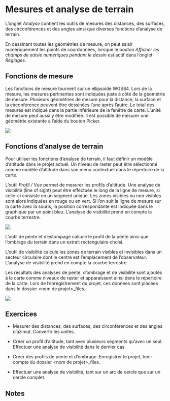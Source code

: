 # Mesures et analyse de terrain

L’onglet *Analyse* contient les outils de mesures des distances, des surfaces, des circonférences et des angles ainsi que diverses fonctions d’analyse de terrain.

En dessinant toutes les géométries de mesure, on peut saisir numériquement les points de coordonnées, lorsque le bouton *Afficher les champs de saisie numériques pendant le dessin* est actif dans l’onglet *Réglages*.

## Fonctions de mesure

Les fonctions de mesure tournent sur un ellipsoïde WGS84. Lors de la mesure, les mesures pertinentes sont indiquées juste à côté de la géométrie de mesure. Plusieurs géométries de mesure pour la distance, la surface et la circonférence peuvent être dessinées l’une après l’autre. Le total des mesures est indiqué dans la partie inférieure de la fenêtre de carte. L’unité de mesure peut aussi y être modifiée. Il est possible de mesurer une géométrie existante à l’aide du bouton Picker.

<img src="../media/image3.png" />

## Fonctions d’analyse de terrain

Pour utiliser les fonctions d’analyse de terrain, il faut définir un modèle d’altitude dans le projet actuel. Un niveau de raster peut être sélectionné comme modèle d’altitude dans son menu contextuel dans le répertoire de la carte.

L’outil *Profil / Vue* permet de mesurer les profils d’altitude. Une analyse de visibilité (line of sight) peut être effectuée le long de la ligne de mesure, si celle-ci consiste en un segment unique. Les zones visibles ou non visibles sont alors indiquées en rouge ou en vert. Si l’on suit la ligne de mesure sur la carte avec la souris, la position correspondante est indiquée dans le graphique par un point bleu. L’analyse de visibilité prend en compte la courbe terrestre.

<img src="../media/image4.png"/>

L’outil de pente et d’estompage calcule le profil de la pente ainsi que l’ombrage du terrain dans un extrait rectangulaire choisi.

L’outil de visibilité calcule les zones de terrain visibles et invisibles dans un secteur circulaire dont le centre est l’emplacement de l’observateur. L’analyse de visibilité prend en compte la courbe terrestre.

Les résultats des analyses de pente, d’ombrage et de visibilité sont ajoutés à la carte comme niveaux de raster et apparaissent ainsi dans le répertoire de la carte. Lors de l’enregistrement du projet, ces données sont placées dans le dossier &lt;nom de projet&gt;\_files.

<img src="../media/image5.png"/>

## Exercices

-   Mesurer des distances, des surfaces, des circonférences et des angles d’azimut. Convertir les unités.

-   Créer un profil d’altitude, tant avec plusieurs segments qu’avec un seul. Effectuer une analyse de visibilité dans le dernier cas.

-   Créer des profils de pente et d’ombrage. Enregistrer le projet, tenir compte du dossier &lt;nom de projet&gt;\_files.

-   Effectuer une analyse de visibilité, tant sur un arc de cercle que sur un cercle complet.

## Notes


